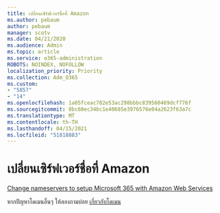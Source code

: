 ```yaml
---
title: เปลี่ยนเซิร์ฟเวอร์ชื่อที่ Amazon
ms.author: pebaum
author: pebaum
manager: scotv
ms.date: 04/21/2020
ms.audience: Admin
ms.topic: article
ms.service: o365-administration
ROBOTS: NOINDEX, NOFOLLOW
localization_priority: Priority
ms.collection: Adm_O365
ms.custom:
- "5857"
- "14"
ms.openlocfilehash: 1a05fceac782e53ac298bbbc839560469dcf776f
ms.sourcegitcommit: 8bc60ec34bc1e40685e3976576e04a2623f63a7c
ms.translationtype: MT
ms.contentlocale: th-TH
ms.lasthandoff: 04/15/2021
ms.locfileid: "51818883"
---
```

# <a name="change-nameservers-at-amazon"></a>เปลี่ยนเซิร์ฟเวอร์ชื่อที่ Amazon

[Change nameservers to setup Microsoft 365 with Amazon Web Services](https://docs.microsoft.com/microsoft-365/admin/dns/change-nameservers-at-aws?view=o365-worldwide)

หากปัญหาโดเมนอื่นๆ ให้ลองถามบ่อย  [เกี่ยวกับโดเมน](https://docs.microsoft.com/microsoft-365/admin/setup/domains-faq?view=o365-worldwide)